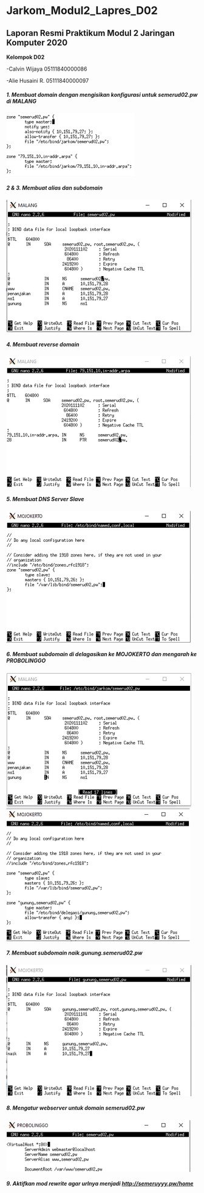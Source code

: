 # Jarkom_Modul2_Lapres_D02
## Laporan Resmi Praktikum Modul 2 Jaringan Komputer 2020
**Kelompok D02**

-Calvin Wijaya 05111840000086

-Alie Husaini R. 05111840000097

##### 1. Membuat domain dengan mengisikan konfigurasi untuk semerud02.pw di MALANG
![alt img1](image/1.png)


##### 2 & 3. Membuat alias dan subdomain
![alt img2](image/2.PNG)


##### 4. Membuat reverse domain
![alt img4](image/4.PNG)


##### 5. Membuat DNS Server Slave
![alt img5](image/5.PNG)


##### 6. Membuat subdomain di delagasikan ke MOJOKERTO dan mengarah ke PROBOLINGGO
![alt img6](image/6a.PNG)
![alt img6](image/6b.PNG)


##### 7. Membuat subdomain naik.gunung.semerud02.pw
![alt img7](image/7.PNG)


##### 8. Mengatur webserver untuk domain semerud02.pw
![alt img8](image/8.png)

##### 9. Aktifkan mod rewrite agar urlnya menjadi http://semeruyyy.pw/home

